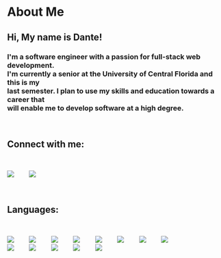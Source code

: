 # About Me

## Hi, My name is Dante!



### I'm a software engineer with a passion for full-stack web development. </br>I'm currently a senior at the University of Central Florida and this is my</br> last semester. I plan to use my skills and education towards a career that </br>will enable me to develop software at a high degree.

</br>

## **Connect with me:**
</br>

[<img src="https://img.icons8.com/ios-glyphs/50/000000/linkedin.png"/>](https://www.linkedin.com/in/danteedmonson/) &nbsp; &nbsp; &nbsp; &nbsp;   [<img src="https://img.icons8.com/ios/50/000000/domain.png"/>](https://danteedmonson.com/) 

</br>

## **Languages:**
</br>

 <img src="https://img.icons8.com/color/35/000000/javascript--v1.png"/> &nbsp; &nbsp; &nbsp; &nbsp; 
 <img src="https://img.icons8.com/officel/35/000000/react.png"/> &nbsp; &nbsp; &nbsp; &nbsp; 
 <img src="https://img.icons8.com/color/35/000000/react-native.png"/> &nbsp; &nbsp; &nbsp; &nbsp; 
 <img src="https://img.icons8.com/color/35/000000/html-5--v1.png"/> &nbsp; &nbsp; &nbsp; &nbsp;
 <img src="https://img.icons8.com/color/35/000000/css3.png"/> &nbsp; &nbsp; &nbsp; &nbsp;
 <img src="https://img.icons8.com/color/35/000000/sass.png"/>  &nbsp; &nbsp; &nbsp; &nbsp;
 <img src="https://img.icons8.com/color/35/000000/mongodb.png"/> &nbsp; &nbsp; &nbsp; &nbsp;
 <img src="https://img.icons8.com/color/35/000000/mysql-logo.png"/>  &nbsp; &nbsp; &nbsp; &nbsp; </br>
 <img src="https://img.icons8.com/fluency/35/000000/node-js.png"/> &nbsp; &nbsp; &nbsp; &nbsp;
 <img src="https://img.icons8.com/color/35/000000/c-programming.png"/>  &nbsp; &nbsp; &nbsp; &nbsp;
 <img src="https://img.icons8.com/color/35/000000/java-coffee-cup-logo--v2.png"/> &nbsp; &nbsp; &nbsp; &nbsp;
 <img src="https://img.icons8.com/color/35/000000/git.png"/> &nbsp; &nbsp; &nbsp; &nbsp;
 <img src="https://img.icons8.com/nolan/35/github.png"/>
